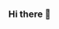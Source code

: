### Hi there 👋

<!--
**DiannitaOlipmimi/DiannitaOlipmimi** is a ✨ _special_ ✨ repository because its `README.md` (this file) appears on your GitHub profile.

Here are some ideas to get you started:

- 🔭 I’m currently working on getting job
- 🌱 I’m currently learning SQL
- 👯 I’m looking to collaborate on any data analyst projects
- 🤔 I’m looking for help with Machine Learning
- 💬 Ask me about Statistics
- 😄 Pronouns: She/Her

--!>
